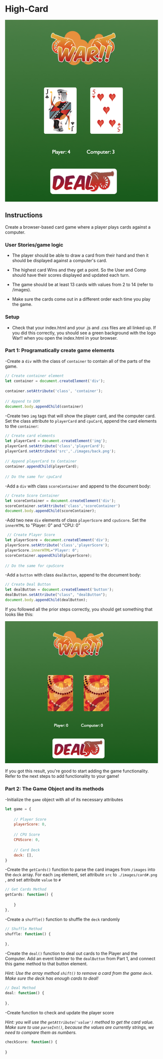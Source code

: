 # High-Card

![Final Result](final-result.png)

## Instructions
Create a browser-based card game where a player plays cards against a computer.  

### User Stories/game logic

- The player should be able to draw a card from their hand and then it should be displayed against a computer's card.

- The highest card Wins and they get a point. So the User and Comp should have their scores displayed and updated each turn.

- The game should be at least 13 cards with values from 2 to 14 (refer to /images).

- Make sure the cards come out in a different order each time you play the game.


### Setup 

- Check that your index.html and your .js and .css files are all linked up. If you did this correctly, you should see a green background with the logo War!! when you open the index.html in your browser.


### Part 1: Programatically create game elements
 -Create a `div` with the class of `container` to contain all of the parts of the game.

 ```javascript
// Create container element
let container = document.createElement('div');

container.setAttribute('class', 'container');

// Append to DOM
document.body.appendChild(container)
 ```

 -Create two `img` tags that will show the player card, and the computer card. Set the class attribute to `playerCard` and `cpuCard`, append the card elements to the `container`:

```javascript
// Create card elements
let playerCard = document.createElement('img');
playerCard.setAttribute('class','playerCard');
playerCard.setAttribute('src','./images/back.png');

// Append playerCard to Container
container.appendChild(playerCard);

// Do the same for cpuCard
```

 -Add a `div` with class `scoreContainer` and append to the document body:

 ```javascript
// Create Score Container
let scoreContainer = document.createElement('div');
scoreContainer.setAttribute('class','scoreContainer')
document.body.appendChild(scoreContainer);
 ```

 -Add two new `div` elements of class `playerScore` and `cpuScore`. Set the `innerHTML` to "Player: 0" and "CPU: 0"

```javascript
 // Create Player Score
let playerScore = document.createElement('div');
playerScore.setAttribute('class','playerScore');
playerScore.innerHTML="Player: 0";
scoreContainer.appendChild(playerScore);

// Do the same for cpuScore
```

 -Add a `button` with class `dealButton`, append to the document body:

 ```javascript
// Create Deal Button
let dealButton = document.createElement('button');
dealButton.setAttribute("class", "dealButton");
document.body.appendChild(dealButton);
 ```

 If you followed all the prior steps correctly, you should get something that looks like this:
 
 ![Initial Result](initial-result.png)

 If you got this result, you're good to start adding the game functionality. Refer to the next steps to add functionality to your game!

### Part 2: The Game Object and its methods

-Initialize the `game` object with all of its necessary attributes

```javascript
let game = {

    // Player Score
    playerScore: 0,
    
    // CPU Score
    CPUScore: 0,
    
    // Card Deck
    deck: [],
}
```
-Create the `getCards()` function to parse the card images from `/images` into the `deck` array. For each `img` element, set attribute `src` to `./images/card#.png` , and set attribute `value` to `#`

```javascript
// Get Cards Method
getCards: function() {

    }
},
```


-Create a `shuffle()` function to shuffle the `deck` randomly

```javascript
// Shuffle Method
shuffle: function() {

},
```

-Create the `deal()` function to deal out cards to the Player and the Computer. Add an event listener to the `dealButton` from Part 1, and connect this game method to that button element.

<em>Hint: Use the array method `shift()` to remove a card from the game `deck`. Make sure the deck has enough cards to deal!</em>

```javascript
// Deal Method
deal: function() {

},
```

-Create function to check and update the player score

<em>Hint: you will use the `getAttribute('value')` method to get the card value. Make sure to use `parseInt()`, because the values are currently strings, we need to compare them as numbers.</em>
```javascript
checkScore: function() {

}
```